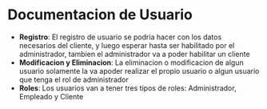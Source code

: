 # Documentacion de Usuario

- **Registro**: El registro de usuario se podria hacer con los datos necesarios del cliente, y luego esperar hasta ser habilitado por el administrador, tambien el administrador va a poder habilitar un cliente
- **Modificacion y Eliminacion**: La eliminacion o modificacion de algun usuario solamente la va apoder realizar el propio usuario o algun usuario que tenga el rol de administrador
- **Roles**: Los usuarios van a tener tres tipos de roles: Administrador, Empleado y Cliente
